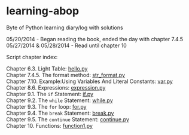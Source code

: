 learning-abop
=============

Byte of Python learning diary/log with solutions

05/20/2014 - Began reading the book, ended the day with chapter 7.4.5  
05/27/2014 & 05/28/2014 - Read until chapter 10

Script chapter index:

Chapter 6.3. Light Table: [hello.py](https://github.com/christianheinrichs/learning-abop/blob/master/chapter-06/hello.py)  
Chapter 7.4.5. The format method: [str_format.py](https://github.com/christianheinrichs/learning-abop/blob/master/chapter-07/str_format.py)  
Chapter 7.10. Example:Using Variables And Literal Constants: [var.py](https://github.com/christianheinrichs/learning-abop/blob/master/chapter-07/var.py)  
Chapter 8.6. Expressions: [expression.py](https://github.com/christianheinrichs/learning-abop/blob/master/chapter-08/expression.py)  
Chapter 9.1. The `if` Statement: [if.py](https://github.com/christianheinrichs/learning-abop/blob/master/chapter-09/if.py)  
Chapter 9.2. The `while` Statement: [while.py](https://github.com/christianheinrichs/learning-abop/blob/master/chapter-09/while.py)  
Chapter 9.3. The `for` loop: [for.py](https://github.com/christianheinrichs/learning-abop/blob/master/chapter-09/for.py)  
Chapter 9.4. The `break` Statement: [break.py](https://github.com/christianheinrichs/learning-abop/blob/master/chapter-09/break.py)  
Chapter 9.5. The `continue` Statement: [continue.py](https://github.com/christianheinrichs/learning-abop/blob/master/chapter-09/continue.py)  
Chapter 10. Functions: [function1.py](https://github.com/christianheinrichs/learning-abop/blob/master/chapter-10/function1.py)
